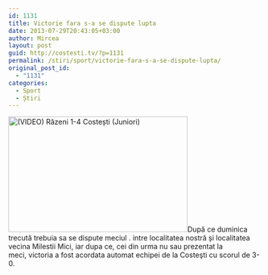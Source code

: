 ```yaml
---
id: 1131
title: Victorie fara s-a se dispute lupta
date: 2013-07-29T20:43:05+03:00
author: Mircea
layout: post
guid: http://costesti.tv/?p=1131
permalink: /stiri/sport/victorie-fara-s-a-se-dispute-lupta/
original_post_id:
  - "1131"
categories:
  - Sport
  - Știri
---
```

[<img alt="(VIDEO) Răzeni 1-4 Costești (Juniori)" class="alignleft size-large wp-image-1115" src="http://costesti.tv/costestitv/wp-content/uploads//2013/07/video-razeni-1-4-costesti-juniori1.jpg" style="width:356px;height:230px;" />](http://costesti.tv/costestitv/wp-content/uploads//2013/07/video-razeni-1-4-costesti-juniori1.jpg)După ce duminica trecută trebuia sa se dispute meciul . intre localitatea nostră și localitatea vecina Milestii Mici, iar dupa ce, cei din urma nu sau prezentat la meci,&nbsp;victoria a fost acordata automat echipei de la Costeşti cu scorul de 3-0.